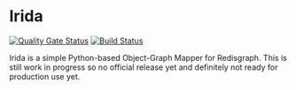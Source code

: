 # Irida

[![Quality Gate Status](https://sonarcloud.io/api/project_badges/measure?project=OneTesseractInMultiverse_py-irida&metric=alert_status)](https://sonarcloud.io/dashboard?id=OneTesseractInMultiverse_py-irida)
[![Build Status](https://travis-ci.org/OneTesseractInMultiverse/py-irida.svg?branch=master)](https://travis-ci.org/OneTesseractInMultiverse/py-irida)


Irida is a simple Python-based Object-Graph Mapper for Redisgraph. This
is still work in progress so no official release yet and definitely not 
ready for production use yet. 
